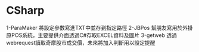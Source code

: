 # CSharp
1-ParaMaker           將設定參數寫進TXT中並存到指定路徑
2-JBPos               幫朋友寫用於外掛原POS系統，主要提供介面透過C#存取EXCEL資料及圖片
3-getweb              透過webrequest讀取奇摩股市成交價，未來將加入判斷用以設定提醒
